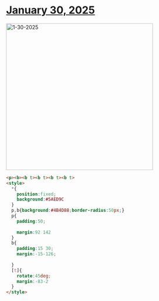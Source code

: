 # [January 30, 2025](https://cssbattle.dev/play/uUo13cMDS9qDCdCycKSd)

<img src="https://firebasestorage.googleapis.com/v0/b/cssbattleapp.appspot.com/o/user%2Fe6YbeBahWNPT7VpE2rE2p85byxa2%2Ftargets%2Ftarget_5FYqUsv@2x.png?alt=media" width="400" alt="1-30-2025" />

```html
<p><b><b t><b t><b t><b t>
<style>
  *{
    position:fixed;
    background:#5AED9C
  }
  p,b{background:#4B4D88;border-radius:50px;}
  p{
    padding:50;
    
    margin:92 142
  }
  b{
    padding:15 30;
    margin:-15-126;
    
  }
  [t]{
    rotate:45deg;
    margin:-83-2
  }
</style>
```
